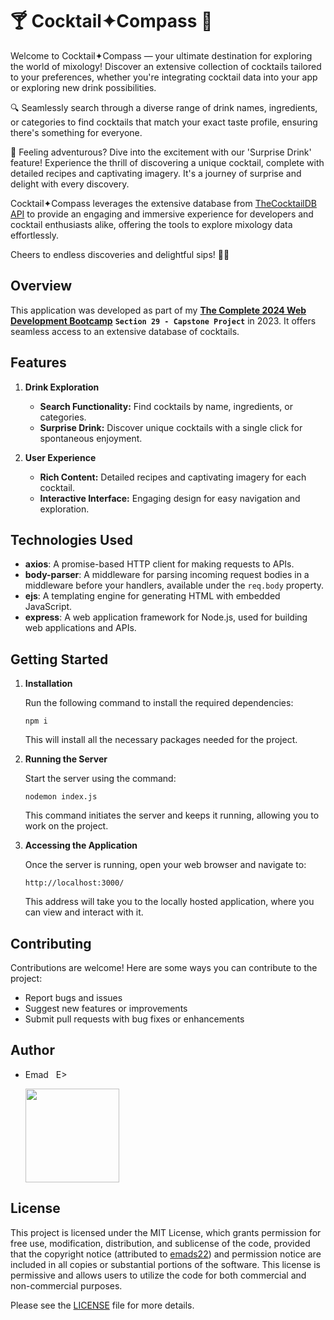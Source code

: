 # 🍸 Cocktail✦Compass 🧭

Welcome to Cocktail✦Compass — your ultimate destination for exploring the world of mixology! Discover an extensive collection of cocktails tailored to your preferences, whether you're integrating cocktail data into your app or exploring new drink possibilities.

🔍 Seamlessly search through a diverse range of drink names, ingredients, or categories to find cocktails that match your exact taste profile, ensuring there's something for everyone.

🎉 Feeling adventurous? Dive into the excitement with our 'Surprise Drink' feature! Experience the thrill of discovering a unique cocktail, complete with detailed recipes and captivating imagery. It's a journey of surprise and delight with every discovery.

Cocktail✦Compass leverages the extensive database from [TheCocktailDB API](https://www.thecocktaildb.com/api.php) to provide an engaging and immersive experience for developers and cocktail enthusiasts alike, offering the tools to explore mixology data effortlessly.

Cheers to endless discoveries and delightful sips! 🥂✨

## Overview
This application was developed as part of my [**The Complete 2024 Web Development Bootcamp**](https://www.udemy.com/course/the-complete-web-development-bootcamp/?couponCode=KEEPLEARNING) **`Section 29 - Capstone Project`** in 2023. It offers seamless access to an extensive database of cocktails. 

## Features
1. **Drink Exploration**
   - **Search Functionality:** Find cocktails by name, ingredients, or categories.
   - **Surprise Drink:** Discover unique cocktails with a single click for spontaneous enjoyment.

2. **User Experience**
   - **Rich Content:** Detailed recipes and captivating imagery for each cocktail.
   - **Interactive Interface:** Engaging design for easy navigation and exploration.

## Technologies Used
- **axios**: A promise-based HTTP client for making requests to APIs.
- **body-parser**: A middleware for parsing incoming request bodies in a middleware before your handlers, available under the `req.body` property.
- **ejs**: A templating engine for generating HTML with embedded JavaScript.
- **express**: A web application framework for Node.js, used for building web applications and APIs.

## Getting Started
1. **Installation**

   Run the following command to install the required dependencies:

       npm i

   This will install all the necessary packages needed for the project.

2. **Running the Server**

   Start the server using the command:

       nodemon index.js

   This command initiates the server and keeps it running, allowing you to work on the project.

3. **Accessing the Application**

   Once the server is running, open your web browser and navigate to:

       http://localhost:3000/

   This address will take you to the locally hosted application, where you can view and interact with it.

## Contributing
Contributions are welcome! Here are some ways you can contribute to the project:
- Report bugs and issues
- Suggest new features or improvements
- Submit pull requests with bug fixes or enhancements

## Author
- Emad &nbsp; E>
  
  [<img src="https://img.shields.io/badge/GitHub-Profile-blue?logo=github" width="150">](https://github.com/emads22)

## License
This project is licensed under the MIT License, which grants permission for free use, modification, distribution, and sublicense of the code, provided that the copyright notice (attributed to [emads22](https://github.com/emads22)) and permission notice are included in all copies or substantial portions of the software. This license is permissive and allows users to utilize the code for both commercial and non-commercial purposes.

Please see the [LICENSE](LICENSE) file for more details.